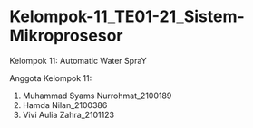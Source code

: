 # Kelompok-11_TE01-21_Sistem-Mikroprosesor
Kelompok 11: Automatic Water SpraY

Anggota Kelompok 11:
1. Muhammad Syams Nurrohmat_2100189
2. Hamda Nilan_2100386
3. Vivi Aulia Zahra_2101123
